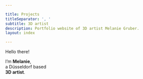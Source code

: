 ```yaml
---

title: Projects
titleSeparator: ', '
subtitle: 3D artist
description: Portfolio website of 3D artist Melanie Gruber.
layout: index

---
```


Hello there!

Iʼm **Melanie**,  
a Düsseldorf based  
**3D artist**.
